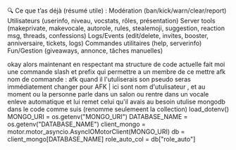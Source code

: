 🔍 Ce que t’as déjà (résumé utile) :
Modération (ban/kick/warn/clear/report)
Utilisateurs (userinfo, niveau, vocstats, rôles, présentation)
Server tools (makeprivate, makevocale, autorole, rules, stealemoji, suggestion, reaction msg, threads, confessions)
Logs/Events (edit/delete, invites, booster, anniversaire, tickets, logs)
Commandes utilitaires (help, serverinfo)
Fun/Gestion (giveaways, annonce, tâches manuelles)





okay alors maintenant en respectant ma structure de code actuelle
fait moi une commande slash et prefix qui permettre a un membre de ce mettre afk nom de commande : afk
quand il l'utuliserais son pseudo seras immédiatement changer pour AFK | ici sont nom d'utulisateur , et au moment ou la personne parle dans un salon ou rentre dans un vocale enleve automatique et lui remet celui qu'il avais 
au besoin utulise mongodb dans le code comme suis (renomme seulemeent la collection)
load_dotenv()
MONGO_URI = os.getenv("MONGO_URI")
DATABASE_NAME = os.getenv("DATABASE_NAME")
client_mongo = motor.motor_asyncio.AsyncIOMotorClient(MONGO_URI)
db = client_mongo[DATABASE_NAME]
role_auto_col = db["role_auto"]